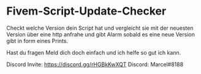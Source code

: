 # Fivem-Script-Update-Checker
Checkt welche Version dein Script hat und vergleicht sie mit der neuesten Version 
über eine http anfrahe und gibt Alarm sobald es eine neue Version gibt in form eines Prints.

Hast du fragen Meld dich doch einfach und ich helfe so gut ich kann.

Discord Invite: https://discord.gg/rHGBkKwXQT
Discord: Marcel#8188
